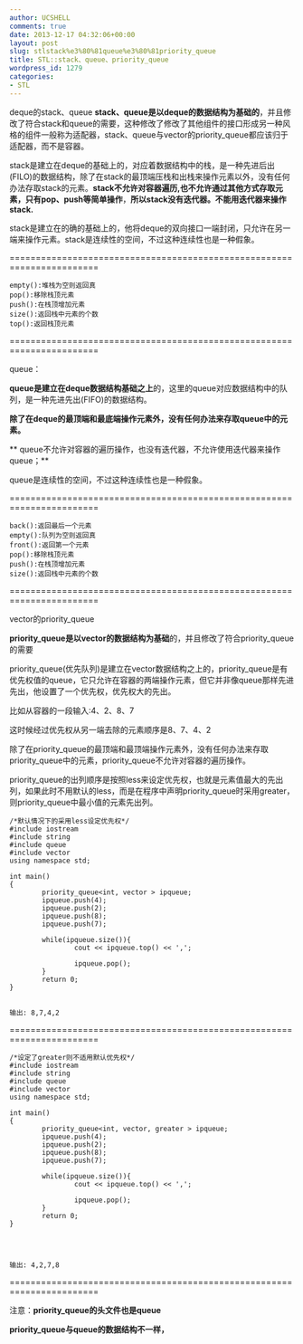 ```yaml
---
author: UCSHELL
comments: true
date: 2013-12-17 04:32:06+00:00
layout: post
slug: stlstack%e3%80%81queue%e3%80%81priority_queue
title: STL::stack、queue、priority_queue
wordpress_id: 1279
categories:
- STL
---
```


deque的stack、queue
**stack、queue是以deque的数据结构为基础的**，并且修改了符合stack和queue的需要，这种修改了修改了其他组件的接口形成另一种风格的组件一般称为适配器，stack、queue与vector的priority_queue都应该归于适配器，而不是容器。

stack是建立在deque的基础上的，对应着数据结构中的栈，是一种先进后出(FILO)的数据结构，除了在stack的最顶端压栈和出栈来操作元素以外，没有任何办法存取stack的元素。**stack不允许对容器遍历,也不允许通过其他方式存取元素，只有pop、push等简单操作**，**所以stack没有迭代器。不能用迭代器来操作stack.**

stack是建立在的确的基础上的，他将deque的双向接口一端封闭，只允许在另一端来操作元素。stack是连续性的空间，不过这种连续性也是一种假象。

=======================================================================

	empty():堆栈为空则返回真
	pop():移除栈顶元素
	push():在栈顶增加元素
	size():返回栈中元素的个数
	top():返回栈顶元素

=======================================================================

queue：

**queue是建立在deque数据结构基础之上**的，这里的queue对应数据结构中的队列，是一种先进先出(FIFO)的数据结构。

**除了在deque的最顶端和最底端操作元素外，没有任何办法来存取queue中的元素。**

** queue不允许对容器的遍历操作，也没有迭代器，不允许使用迭代器来操作queue；**

queue是连续性的空间，不过这种连续性也是一种假象。

=======================================================================

	back():返回最后一个元素
	empty():队列为空则返回真
	front():返回第一个元素
	pop():移除栈顶元素
	push():在栈顶增加元素
	size():返回栈中元素的个数

=======================================================================

vector的priority_queue

**priority_queue是以vector的数据结构为基础**的，并且修改了符合priority_queue的需要

priority_queue(优先队列)是建立在vector数据结构之上的，priority_queue是有优先权值的queue，它只允许在容器的两端操作元素，但它并非像queue那样先进先出，他设置了一个优先权，优先权大的先出。

比如从容器的一段输入:4、2、8、7

这时候经过优先权从另一端去除的元素顺序是8、7、4、2

除了在priority_queue的最顶端和最顶端操作元素外，没有任何办法来存取priority_queue中的元素，priority_queue不允许对容器的遍历操作。

priority_queue的出列顺序是按照less来设定优先权，也就是元素值最大的先出列，如果此时不用默认的less，而是在程序中声明priority_queue时采用greater，则priority_queue中最小值的元素先出列。

    
    /*默认情况下的采用less设定优先权*/
    #include iostream
    #include string
    #include queue
    #include vector
    using namespace std;
    
    int main()
    {
            priority_queue<int, vector > ipqueue;
            ipqueue.push(4);
            ipqueue.push(2);
            ipqueue.push(8);
            ipqueue.push(7);
    
            while(ipqueue.size()){
                    cout << ipqueue.top() << ',';
    
                    ipqueue.pop();
            }
            return 0;
    }

    
    输出: 8,7,4,2

=======================================================================

    /*设定了greater则不适用默认优先权*/
    #include iostream
    #include string
    #include queue
    #include vector
    using namespace std;
    
    int main()
    {
            priority_queue<int, vector, greater > ipqueue;
            ipqueue.push(4);
            ipqueue.push(2);
            ipqueue.push(8);
            ipqueue.push(7);
    
            while(ipqueue.size()){
                    cout << ipqueue.top() << ',';
    
                    ipqueue.pop();
            }
            return 0;
    }



    
    输出: 4,2,7,8

=======================================================================

注意：**priority_queue的头文件也是queue**

**priority_queue与queue的数据结构不一样，**
